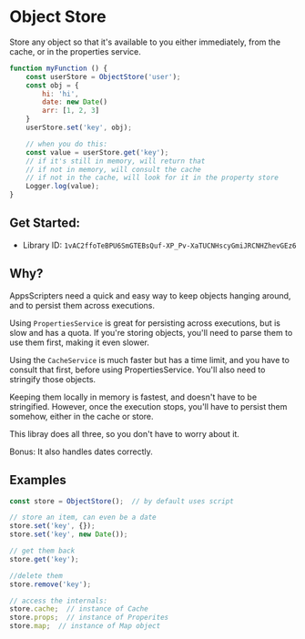 # Object Store

Store any object so that it's available to you either immediately, from the cache, or in the properties service. 

```js
function myFunction () {
    const userStore = ObjectStore('user'); 
    const obj = {
        hi: 'hi',
        date: new Date()
        arr: [1, 2, 3]
    }
    userStore.set('key', obj);

    // when you do this:
    const value = userStore.get('key');
    // if it's still in memory, will return that
    // if not in memory, will consult the cache
    // if not in the cache, will look for it in the property store
    Logger.log(value);
}
```

## Get Started:

- Library ID: `1vAC2ffoTeBPU6SmGTEBsQuf-XP_Pv-XaTUCNHscyGmiJRCNHZhevGEz6`

## Why?

AppsScripters need a quick and easy way to keep objects hanging around, and to persist them across executions.

Using `PropertiesService` is great for persisting across executions, but is slow and has a quota. If you're storing objects, you'll need to parse them to use them first, making it even slower.

Using the `CacheService` is much faster but has a time limit, and you have to consult that first, before using PropertiesService. You'll also need to stringify those objects.

Keeping them locally in memory is fastest, and doesn't have to be stringified. However, once the execution stops, you'll have to persist them somehow, either in the cache or store.

This libray does all three, so you don't have to worry about it.

Bonus: It also handles dates correctly.

## Examples

```js
const store = ObjectStore();  // by default uses script

// store an item, can even be a date
store.set('key', {});
store.set('key', new Date());

// get them back
store.get('key');

//delete them
store.remove('key');

// access the internals:
store.cache;  // instance of Cache
store.props;  // instance of Properites
store.map;  // instance of Map object
```
